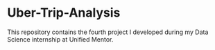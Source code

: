 # Uber-Trip-Analysis
This repository contains the fourth project I developed during my Data Science internship at Unified Mentor.
